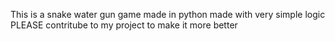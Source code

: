 This is a snake water gun game made in python made with very simple logic 
PLEASE contritube to my project to make it more better
